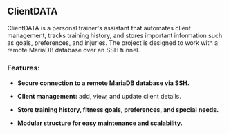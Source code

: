 ## ClientDATA

ClientDATA is a personal trainer's assistant that automates client management, tracks training history, and stores important information such as goals, preferences, and injuries. The project is designed to work with a remote MariaDB database over an SSH tunnel.

### Features:
- **Secure connection to a remote MariaDB database via SSH.**

- **Client management:** add, view, and update client details.

- **Store training history, fitness goals, preferences, and special needs.**

- **Modular structure for easy maintenance and scalability.**